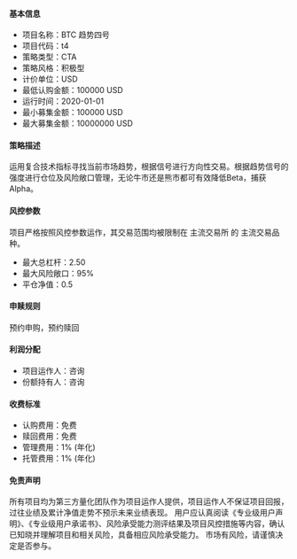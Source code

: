#### 基本信息

* 项目名称：BTC 趋势四号
* 项目代码：t4
* 策略类型：CTA
* 策略风格：积极型
* 计价单位：USD
* 最低认购金额：100000 USD
* 运行时间：2020-01-01
* 最小募集金额：100000 USD
* 最大募集金额：10000000 USD

#### 策略描述

运用复合技术指标寻找当前市场趋势，根据信号进行方向性交易。根据趋势信号的强度进行仓位及风险敞口管理，无论牛市还是熊市都可有效降低Beta，捕获Alpha。

#### 风控参数

项目严格按照风控参数运作，其交易范围均被限制在 主流交易所 的 主流交易品种。

* 最大总杠杆：2.50
* 最大风险敞口：95%
* 平仓净值：0.5

#### 申赎规则

预约申购，预约赎回

#### 利润分配

* 项目运作人：咨询
* 份额持有人：咨询

#### 收费标准

* 认购费用：免费
* 赎回费用：免费
* 管理费用：1% (年化)
* 托管费用：1% (年化)

#### 免责声明

所有项目均为第三方量化团队作为项目运作人提供，项目运作人不保证项目回报，过往业绩及累计净值走势不预示未来业绩表现。
用户应认真阅读《专业级用户声明》、《专业级用户承诺书》、风险承受能力测评结果及项目风控措施等内容，确认已知晓并理解项目和相关风险，具备相应风险承受能力。
市场有风险，请谨慎决定是否参与。
